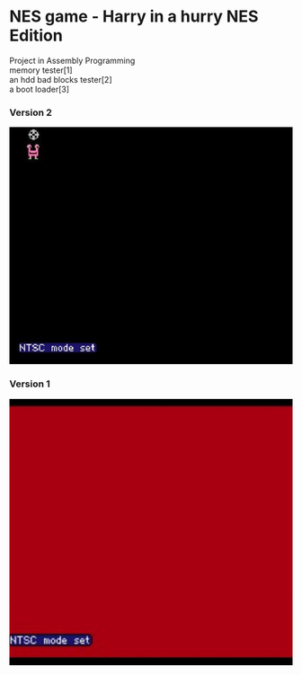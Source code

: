 # NES game - Harry in a hurry NES Edition
Project in Assembly Programming</br>
memory tester[1]</br> 
an hdd bad blocks tester[2]<br/>
a boot loader[3]</br>


### Version 2 <br>
!['version 2'](img/version2.jpg)<br>

### Version 1 <br>
!['version 1'](img/version1.jpg)<br>

